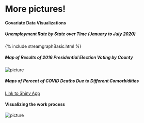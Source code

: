 # More pictures!

#### Covariate Data Visualizations

##### Unemployment Rate by State over Time (January to July 2020)
{% include streamgraphBasic.html %}

##### Map of Results of 2016 Presidential Election Voting by County
![picture](https://pages.github.ncsu.edu/chaedri/Data-Challenge-GIS713/images/Votes_county.png)

##### Maps of Percent of COVID Deaths Due to Different Comorbidities
[Link to Shiny App](https://lrallen3.shinyapps.io/comorbidity_app)

#### Visualizing the work process
![picture](https://pages.github.ncsu.edu/chaedri/Data-Challenge-GIS713/images/whiteboard.png)
